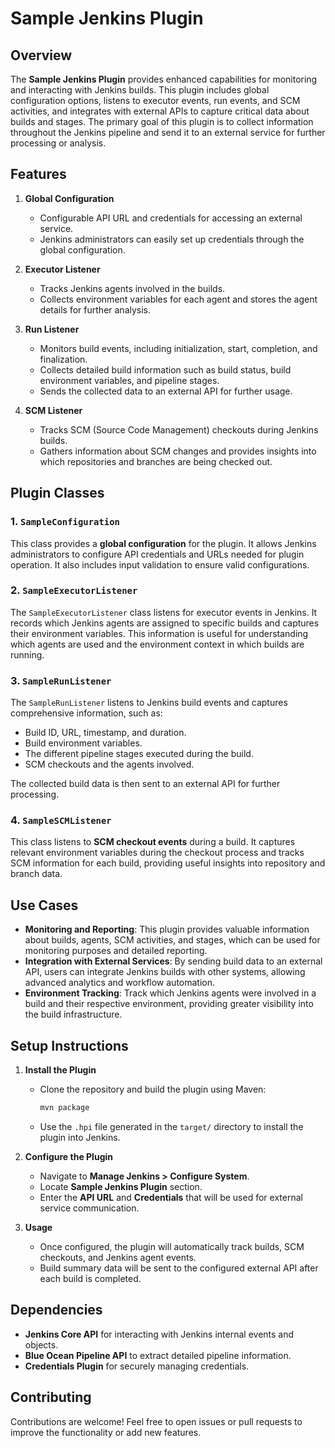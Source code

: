 # Sample Jenkins Plugin

## Overview

The **Sample Jenkins Plugin** provides enhanced capabilities for monitoring and interacting with Jenkins builds. This plugin includes global configuration options, listens to executor events, run events, and SCM activities, and integrates with external APIs to capture critical data about builds and stages. The primary goal of this plugin is to collect information throughout the Jenkins pipeline and send it to an external service for further processing or analysis.

## Features

1. **Global Configuration**
   - Configurable API URL and credentials for accessing an external service.
   - Jenkins administrators can easily set up credentials through the global configuration.

2. **Executor Listener**
   - Tracks Jenkins agents involved in the builds.
   - Collects environment variables for each agent and stores the agent details for further analysis.

3. **Run Listener**
   - Monitors build events, including initialization, start, completion, and finalization.
   - Collects detailed build information such as build status, build environment variables, and pipeline stages.
   - Sends the collected data to an external API for further usage.

4. **SCM Listener**
   - Tracks SCM (Source Code Management) checkouts during Jenkins builds.
   - Gathers information about SCM changes and provides insights into which repositories and branches are being checked out.

## Plugin Classes

### 1. `SampleConfiguration`
This class provides a **global configuration** for the plugin. It allows Jenkins administrators to configure API credentials and URLs needed for plugin operation. It also includes input validation to ensure valid configurations.

### 2. `SampleExecutorListener`
The `SampleExecutorListener` class listens for executor events in Jenkins. It records which Jenkins agents are assigned to specific builds and captures their environment variables. This information is useful for understanding which agents are used and the environment context in which builds are running.

### 3. `SampleRunListener`
The `SampleRunListener` listens to Jenkins build events and captures comprehensive information, such as:
- Build ID, URL, timestamp, and duration.
- Build environment variables.
- The different pipeline stages executed during the build.
- SCM checkouts and the agents involved.

The collected build data is then sent to an external API for further processing.

### 4. `SampleSCMListener`
This class listens to **SCM checkout events** during a build. It captures relevant environment variables during the checkout process and tracks SCM information for each build, providing useful insights into repository and branch data.

## Use Cases
- **Monitoring and Reporting**: This plugin provides valuable information about builds, agents, SCM activities, and stages, which can be used for monitoring purposes and detailed reporting.
- **Integration with External Services**: By sending build data to an external API, users can integrate Jenkins builds with other systems, allowing advanced analytics and workflow automation.
- **Environment Tracking**: Track which Jenkins agents were involved in a build and their respective environment, providing greater visibility into the build infrastructure.

## Setup Instructions

1. **Install the Plugin**
   - Clone the repository and build the plugin using Maven:
     ```sh
     mvn package
     ```
   - Use the `.hpi` file generated in the `target/` directory to install the plugin into Jenkins.

2. **Configure the Plugin**
   - Navigate to **Manage Jenkins > Configure System**.
   - Locate **Sample Jenkins Plugin** section.
   - Enter the **API URL** and **Credentials** that will be used for external service communication.

3. **Usage**
   - Once configured, the plugin will automatically track builds, SCM checkouts, and Jenkins agent events.
   - Build summary data will be sent to the configured external API after each build is completed.

## Dependencies
- **Jenkins Core API** for interacting with Jenkins internal events and objects.
- **Blue Ocean Pipeline API** to extract detailed pipeline information.
- **Credentials Plugin** for securely managing credentials.

## Contributing
Contributions are welcome! Feel free to open issues or pull requests to improve the functionality or add new features.
